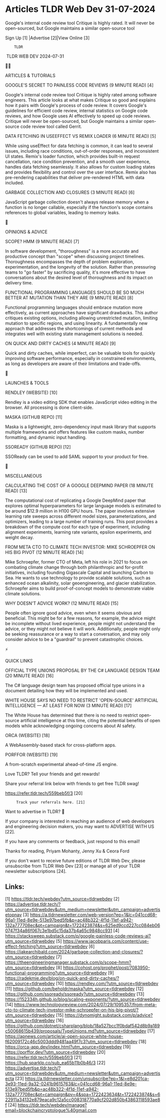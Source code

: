 # Articles TLDR Web Dev 31-07-2024

Google's internal code review tool Critique is highly rated. It will
never be open-sourced, but Google maintains a similar open-source
tool  

 Sign Up [1] |Advertise [2]|View Online [3] 

		TLDR 

 TLDR WEB DEV 2024-07-31

🧑‍💻 

ARTICLES & TUTORIALS

 GOOGLE'S SECRET TO PAINLESS CODE REVIEWS (9 MINUTE READ) [4] 

 Google's internal code review tool Critique is highly rated among
software engineers. This article looks at what makes Critique so good
and explains how it pairs with Google's process of code review. It
covers Google's guidelines for efficient code review, internal
statistics on Google code reviews, and how Google uses AI effectively
to speed up code reviews. Critique will never be open-sourced, but
Google maintains a similar open-source code review tool called Gerrit.


 DATA FETCHING IN USEEFFECT VS REMIX LOADER (6 MINUTE READ) [5] 

 While using useEffect for data fetching is common, it can lead to
several issues, including race conditions, out-of-order responses, and
inconsistent UI states. Remix's loader function, which provides
built-in request cancellation, race condition prevention, and a smooth
user experience, handles data fetching seamlessly. It also allows for
custom loading states and provides flexibility and control over the
user interface. Remix also has pre-rendering capabilities that deliver
pre-rendered HTML with data included. 

 GARBAGE COLLECTION AND CLOSURES (3 MINUTE READ) [6] 

 JavaScript garbage collection doesn't always release memory when a
function is no longer callable, especially if the function's scope
contains references to global variables, leading to memory leaks. 

🧠 

OPINIONS & ADVICE

 SCOPE? HMM (9 MINUTE READ) [7] 

 In software development, "thoroughness" is a more accurate and
productive concept than "scope" when discussing project timelines.
Thoroughness encompasses the depth of problem exploration,
experimentation, and the longevity of the solution. Rather than
pressuring teams to "go faster" by sacrificing quality, it's more
effective to have conversations about the desired level of
thoroughness and its impact on delivery time. 

 FUNCTIONAL PROGRAMMING LANGUAGES SHOULD BE SO MUCH BETTER AT MUTATION
THAN THEY ARE (9 MINUTE READ) [8] 

 Functional programming languages should embrace mutation more
effectively, as current approaches have significant drawbacks. This
author critiques existing options, including allowing unrestricted
mutation, limiting mutation to specific regions, and using linearity.
A fundamentally new approach that addresses the shortcomings of
current methods and integrates well with existing state management
solutions is needed. 

 ON QUICK AND DIRTY CACHES (4 MINUTE READ) [9] 

 Quick and dirty caches, while imperfect, can be valuable tools for
quickly improving software performance, especially in constrained
environments, as long as developers are aware of their limitations and
trade-offs. 

🚀 

LAUNCHES & TOOLS

 RENDLEY (WEBSITE) [10] 

 Rendley is a video editing SDK that enables JavaScript video editing
in the browser. All processing is done client-side. 

 MASKA (GITHUB REPO) [11] 

 Maska is a lightweight, zero-dependency input mask library that
supports multiple frameworks and offers features like custom masks,
number formatting, and dynamic input handling. 

 SSOREADY (GITHUB REPO) [12] 

 SSOReady can be used to add SAML support to your product for free. 

🎁 

MISCELLANEOUS

 CALCULATING THE COST OF A GOOGLE DEEPMIND PAPER (18 MINUTE READ) [13]


 The computational cost of replicating a Google DeepMind paper that
explores optimal hyperparameters for large language models is
estimated to be around $12.9 million in H100 GPU hours. The paper
involves extensive learning rate sweeps across different model sizes,
parameterizations, and optimizers, leading to a large number of
training runs. This post provides a breakdown of the compute cost for
each type of experiment, including alignment experiments, learning
rate variants, epsilon experiments, and weight decay. 

 FROM META CTO TO CLIMATE TECH INVESTOR: MIKE SCHROEPFER ON HIS BIG
PIVOT (12 MINUTE READ) [14] 

 Mike Schroepfer, former CTO of Meta, left his role in 2021 to focus
on combating climate change through both philanthropic and for-profit
initiatives, including founding Gigascale Capital and launching Carbon
to Sea. He wants to use technology to provide scalable solutions, such
as enhanced ocean alkalinity, solar geoengineering, and glacier
stabilization. Schroepfer aims to build proof-of-concept models to
demonstrate viable climate solutions. 

 WHY DOESN'T ADVICE WORK? (12 MINUTE READ) [15] 

 People often ignore good advice, even when it seems obvious and
beneficial. This might be for a few reasons, for example, the advice
might be incomplete without lived experience, people might not
understand the advice, or they might not believe it will work.
Additionally, people might only be seeking reassurance or a way to
start a conversation, and may only consider advice to be a "guardrail"
to prevent catastrophic choices. 

⚡ 

QUICK LINKS

 OFFICIAL TYPE UNIONS PROPOSAL BY THE C# LANGUAGE DESIGN TEAM (20
MINUTE READ) [16] 

 The C# language design team has proposed official type unions in a
document detailing how they will be implemented and used. 

 WHITE HOUSE SAYS NO NEED TO RESTRICT 'OPEN-SOURCE' ARTIFICIAL
INTELLIGENCE — AT LEAST FOR NOW (3 MINUTE READ) [17] 

 The White House has determined that there is no need to restrict
open-source artificial intelligence at this time, citing the potential
benefits of open models while acknowledging ongoing concerns about AI
safety. 

 ORCA (WEBSITE) [18] 

 A WebAssembly-based stack for cross-platform apps. 

 PORFFOR (WEBSITE) [19] 

 A from-scratch experimental ahead-of-time JS engine. 

Love TLDR? Tell your friends and get rewards!

 Share your referral link below with friends to get free TLDR swag! 

 https://refer.tldr.tech/559beb5f/3 [20] 

		 Track your referrals here. [21] 

Want to advertise in TLDR? 📰

 If your company is interested in reaching an audience of web
developers and engineering decision makers, you may want to ADVERTISE
WITH US [22]. 

 If you have any comments or feedback, just respond to this email! 

Thanks for reading, 
Priyam Mohanty, Jenny Xu & Ceora Ford 

If you don't want to receive future editions of TLDR Web Dev, please
unsubscribe from TLDR Web Dev [23] or manage all of your TLDR
newsletter subscriptions [24]. 

 

Links:
------
[1] https://tldr.tech/webdev?utm_source=tldrwebdev
[2] https://advertise.tldr.tech/?utm_source=tldrwebdev&utm_medium=newsletter&utm_campaign=advertisetopnav
[3] https://a.tldrnewsletter.com/web-version?ep=1&lc=041ccd68-96a1-11ed-8e9e-513e97bed5fb&p=ac48b322-4f1d-11ef-a942-132a777708ec&pt=campaign&t=1722423874&s=625ed9ccd227cc084eb060747f34a86f067c3e1bd5c15da37b4a65c9848cc931
[4] https://stacksweep.substack.com/p/google-painless-code-reviews-ai?utm_source=tldrwebdev
[5] https://www.jacobparis.com/content/use-effect-fetching?utm_source=tldrwebdev
[6] https://jakearchibald.com/2024/garbage-collection-and-closures/?utm_source=tldrwebdev
[7] https://theengineeringmanager.substack.com/p/scope-hmm?utm_source=tldrwebdev
[8] https://cohost.org/prophet/post/7083950-functional-programming?utm_source=tldrwebdev
[9] https://radekmie.dev/blog/on-quick-and-dirty-caches/?utm_source=tldrwebdev
[10] https://rendley.com/?utm_source=tldrwebdev
[11] https://github.com/beholdr/maska?utm_source=tldrwebdev
[12] https://github.com/ssoready/ssoready?utm_source=tldrwebdev
[13] https://152334h.github.io/blog/scaling-exponents/?utm_source=tldrwebdev
[14] https://www.technologyreview.com/2024/07/29/1095357/from-meta-cto-to-climate-tech-investor-mike-schroepfer-on-his-big-pivot/?utm_source=tldrwebdev
[15] https://dynomight.substack.com/p/advice?utm_source=tldrwebdev
[16] https://github.com/dotnet/csharplang/blob/18a527bcc1f0bdaf542d8b9a189c50068615b439/proposals/TypeUnions.md?utm_source=tldrwebdev
[17] https://apnews.com/article/ai-open-source-white-house-f62009172c46c5003ddd9481aa49f7c3?utm_source=tldrwebdev
[18] https://orca-app.dev/index.html?utm_source=tldrwebdev
[19] https://porffor.dev/?utm_source=tldrwebdev
[20] https://refer.tldr.tech/559beb5f/3
[21] https://hub.sparklp.co/sub_ea65b11b0b46/3
[22] https://advertise.tldr.tech/?utm_source=tldrwebdev&utm_medium=newsletter&utm_campaign=advertisecta
[23] https://a.tldrnewsletter.com/unsubscribe?ep=1&l=e8d201ca-3e93-11ed-9a32-0241b9615763&lc=041ccd68-96a1-11ed-8e9e-513e97bed5fb&p=ac48b322-4f1d-11ef-a942-132a777708ec&pt=campaign&pv=4&spa=1722423634&t=1722423874&s=622911a34132e879eaca9c12a5cc008318770a9cf202d850b43863118593ae8f
[24] https://tldr.tech/webdev/manage?email=blockchaincryptologue%40gmail.com